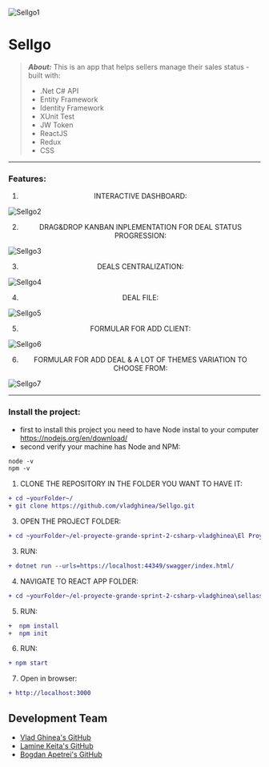 
![Sellgo1](https://user-images.githubusercontent.com/79163522/162952886-5fcdb5bc-14a1-43c6-9d53-1c19989908c3.png)

# Sellgo #
>**_About:_** This is an app that helps sellers manage their sales status -
> built with:
> - .Net C# API
> - Entity Framework
> - Identity Framework
> - XUnit Test
> - JW Token
> - ReactJS
> - Redux
> - CSS

-------------------------
### Features: ###
1) <p align="center">INTERACTIVE DASHBOARD:</p> 
![Sellgo2](https://user-images.githubusercontent.com/79163522/162953201-6c1de6b3-7105-4831-8ebc-a8f3350dbebf.png)

2) <p align="center">DRAG&DROP KANBAN INPLEMENTATION FOR DEAL STATUS PROGRESSION:</p> 
![Sellgo3](https://user-images.githubusercontent.com/79163522/162953261-5ba9de8d-bdb6-4b61-8d96-735eea5398df.png)

3) <p align="center">DEALS CENTRALIZATION:</p> 
![Sellgo4](https://user-images.githubusercontent.com/79163522/162953664-2532c25a-7e9e-45c3-b814-d79ed3417cef.png)

4) <p align="center">DEAL FILE:</p> 
![Sellgo5](https://user-images.githubusercontent.com/79163522/162953734-90552a1f-016e-4a4d-bb3a-513e858dff6c.png)

5) <p align="center">FORMULAR FOR ADD CLIENT:</p> 
![Sellgo6](https://user-images.githubusercontent.com/79163522/162953775-a46a6555-c482-4b38-8383-7fb85477d8a5.png)

6) <p align="center">FORMULAR FOR ADD DEAL & A LOT OF THEMES VARIATION TO CHOOSE FROM:</p> 
![Sellgo7](https://user-images.githubusercontent.com/79163522/162953798-e015482b-e184-45f2-a7c7-dd39d1cc723c.png)


---------------------------------------------


### Install the project: ###
- first to install this project you need to have Node instal to your computer https://nodejs.org/en/download/
- second verify your machine has Node and NPM:

```diff  
node -v
npm -v
```
1. CLONE THE REPOSITORY IN THE FOLDER YOU WANT TO HAVE IT:
```diff 
+ cd ~yourFolder~/
+ git clone https://github.com/vladghinea/Sellgo.git
```
3. OPEN THE PROJECT FOLDER:
```diff 
+ cd ~yourFolder~/el-proyecte-grande-sprint-2-csharp-vladghinea\El Proyecte Grande
```
3. RUN:  
```diff 
+ dotnet run --urls=https://localhost:44349/swagger/index.html/
```
4. NAVIGATE TO REACT APP FOLDER:  
```diff 
+ cd ~yourFolder~/el-proyecte-grande-sprint-2-csharp-vladghinea\sellassistent
```
5. RUN:
```diff
+  npm install
+  npm init
```
6. RUN:
 ```diff 
+ npm start
```
7. Open in browser:
```diff 
+ http://localhost:3000
```
## Development Team

* [Vlad Ghinea's GitHub][vlad-ghinea]
* [Lamine Keita's GitHub][lamine-keita]
* [Bogdan Apetrei's GitHub][bodan-apetrei]

[bodan-apetrei]:https://github.com/apetreibogdan
[vlad-ghinea]:https://github.com/vladghinea
[lamine-keita]: https://github.com/keitkalon
